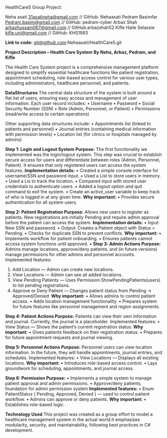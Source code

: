 HealthCare5
Group Project:

Neha asati             31asatineha@gmail.com // GitHub: Nehaasati
Pedram Basimfar        Pedram.basim@gmail.com // GitHub: pedram-cyber
Arbaz Shah             arbazhussain067@gmail.com // GitHub:arbazshah52
Kifle Haile Selassie    kifle.uni@gmail.com // GitHub: KHS1993

**Link to code:**
git@github.com:Nehaasati/HealthCare5.git

**Project Description – Health Care System**
**By Neha, Arbaz, Pedram, and Kifle**

The Health Care System project is a comprehensive management platform designed to simplify essential healthcare functions like patient registration, appointment scheduling, role-based access control for various user types, including administrators, healthcare personnel, and patients. 

**DataStructures**
The central data structure of the system is built around a flat list of users, ensuring easy access and management of user information. Each user record includes:
•	Username
•	Password
•	Social Security Number (SSN)
•	Role (Admin, Personnel, or Patient)
•	Permissions (read/write access to certain operations)

Other supporting data structures include:
•	Appointments list (linked to patients and personnel)
•	Journal entries (containing medical information with permission levels)
•	Location list (for clinics or hospitals managed by admins)

**Step 1: Login and Logout System**
**Purpose:**
The first functionality we implemented was the login/logout system. This step was crucial to establish secure access for users and differentiate between roles (Admin, Personnel, Patient). It ensures that only registered users can access the system features.
**Implementation details:**
•	Created a simple console interface for username/SSN and password input.
•	Used a List<User> to store users in memory.
•	Used a Lis<Location> to track the location.
•	Compared input with stored user credentials to authenticate users.
•	Added a logout option and quit command to exit the system.
•	Create an active_user variable to keep track of who is logged in at any given time.
**Why important:**
•	Provides secure authentication for all system users.

**Step 2: Patient Registration
Purpose:**
Allows new users to register as patients. New registrations are initially Pending and require admin approval before the patient can access the system.
**Implementation details:**
•	Input: New SSN and password.
•	Output: Creates a Patient object with Status = Pending.
•	Checks for duplicate SSN to prevent conflicts.
**Why important:**
•	Implements workflow for patient onboarding.
•	Ensures patients cannot access system functions until approved.
•
**Step 3: Admin Actions
Purpose:**
Admins manage locations, approve/deny patients, and (in future versions) manage permissions for other admins and personnel accounts.
Implemented features:
1.	Add Location — Admin can create new locations.
2.	View Locations — Admin can see all added locations.
3.	View Pending Patients — Uses Permission.ShowPendingPatients(users) to list pending registrations.
4.	Approve or Deny Patient — Changes patient status from Pending → Approved/Denied.
**Why important:**
•	Allows admins to control patient access.
•	Adds location management functionality.
•	Prepares system for future features like personnel management and region assignments.

**Step 4: Patient Actions
Purpose:**
Patients can view their own information and journal. Currently, the journal is a placeholder.
Implemented features:
•	View Status — Shows the patient’s current registration status.
**Why important:**
•	Gives patients feedback on their registration status.
•	Prepares for future appointment requests and journal viewing.


**Step 5: Personnel Actions
Purpose:**
Personnel users can view location information. In the future, they will handle appointments, journal entries, and schedules.
Implemented features:
•	View Locations — Displays all existing locations.
**Why important:**
•	Introduces role-based access control.
•	Lays groundwork for scheduling, appointments, and journal access.


**Step 6: Permission 
Purpose:**
•	Implements a simple system to manage patient approval and admin permissions.
•	Approve/deny patients, foundation for admin permission system
**Implemented features:**
•	Enum PatientStatus { Pending, Approved, Denied } — used to control patient workflow.
•	Admins can approve or deny patients.
**Why important:**
•	Establishes role-based logic.


**Technology Used**
This project was created as a group effort to model a healthcare management system in the actual world.it emphasizes modularity, security, and maintainability, following best practices in C# development.



